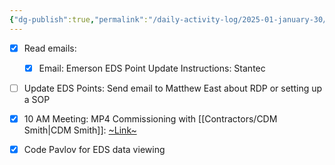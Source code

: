 ```yaml
---
{"dg-publish":true,"permalink":"/daily-activity-log/2025-01-january-30/","noteIcon":"","created":"2025-05-20T09:18:15.441-05:00"}
---
```


- [x] Read emails:
	- [x] Email: Emerson EDS Point Update Instructions: Stantec
- [ ] Update EDS Points: Send email to Matthew East about RDP or setting up a SOP
- [x] 10 AM Meeting: MP4 Commissioning with [[Contractors/CDM Smith\|CDM Smith]]: [~Link~](https://gcc02.safelinks.protection.outlook.com/ap/t-59584e83/?url=https%3A%2F%2Fteams.microsoft.com%2Fl%2Fmeetup-join%2F19%253ameeting_NWMzMzZlYWMtMTJiOC00ZjI5LTg3ZjEtNDEzYWRjMDdhZmM1%2540thread.v2%2F0%3Fcontext%3D%257b%2522Tid%2522%253a%2522330a8b8c-66ba-485c-bddd-3beeb7f55fe8%2522%252c%2522Oid%2522%253a%25228dd3accf-1038-4a64-9840-a898ac8b7d73%2522%257d&data=05%7C02%7CGEORGE.BENNETT%40memphistn.gov%7Cbd6b2c76674e426fd41008dd4140637c%7C416475616537442396a9859e89f8919f%7C0%7C0%7C638738466980291224%7CUnknown%7CTWFpbGZsb3d8eyJFbXB0eU1hcGkiOnRydWUsIlYiOiIwLjAuMDAwMCIsIlAiOiJXaW4zMiIsIkFOIjoiTWFpbCIsIldUIjoyfQ%3D%3D%7C0%7C%7C%7C&sdata=d9lYscuAjT1uBzlfetMMgXM7xeVERvTl8zRST0nyGOg%3D&reserved=0)
- [x] Code Pavlov for EDS data viewing

